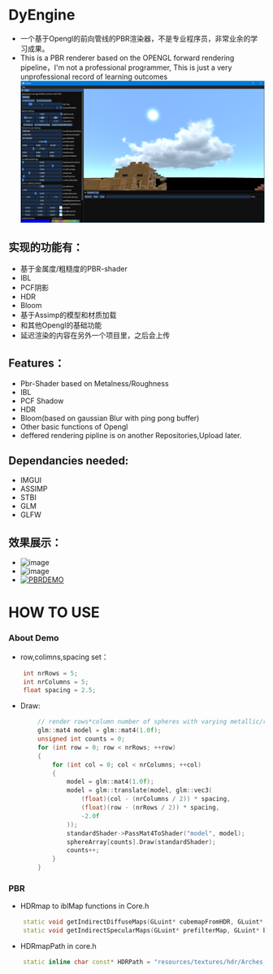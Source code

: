 # DyEngine
- 一个基于Opengl的前向管线的PBR渲染器，不是专业程序员，非常业余的学习成果。
- This is a PBR renderer based on the OPENGL forward rendering pipeline，I'm not a professional programmer,
This is just a very unprofessional record of learning outcomes
![输入图片说明](image.png)
## 实现的功能有：
- 基于金属度/粗糙度的PBR-shader
- IBL
- PCF阴影
- HDR
- Bloom
- 基于Assimp的模型和材质加载
- 和其他Opengl的基础功能
- 延迟渲染的内容在另外一个项目里，之后会上传
## Features：
- Pbr-Shader based on Metalness/Roughness
- IBL
- PCF Shadow
- HDR
- Bloom(based on gaussian Blur with ping pong buffer)
- Other basic functions of Opengl
- deffered rendering pipline is on another Repositories,Upload later.
## Dependancies needed:
- IMGUI
- ASSIMP
- STBI
- GLM
- GLFW
## 效果展示：
- ![image](https://user-images.githubusercontent.com/31367799/183667524-b8ad43be-130d-42ad-a844-bd02f8ce8e4e.png)
- ![image](https://user-images.githubusercontent.com/31367799/183667591-2bce0eeb-cbd9-4fa9-90a7-5df324ee875f.png)
- [![PBRDEMO](https://res.cloudinary.com/marcomontalbano/image/upload/v1660053361/video_to_markdown/images/youtube--AO9hx4ac0p0-c05b58ac6eb4c4700831b2b3070cd403.jpg)](https://youtu.be/AO9hx4ac0p0 "PBRDEMO")
# HOW TO USE
### About Demo
- row,colimns,spacing set：
~~~C++
	int nrRows = 5;
	int nrColumns = 5;
	float spacing = 2.5;
~~~
- Draw:
~~~c++
		// render rows*column number of spheres with varying metallic/roughness values scaled by rows and columns respectively
		glm::mat4 model = glm::mat4(1.0f);
		unsigned int counts = 0;
		for (int row = 0; row < nrRows; ++row)
		{
			for (int col = 0; col < nrColumns; ++col)
			{
				model = glm::mat4(1.0f);
				model = glm::translate(model, glm::vec3(
					(float)(col - (nrColumns / 2)) * spacing,
					(float)(row - (nrRows / 2)) * spacing,
					-2.0f
				));
				standardShader->PassMat4ToShader("model", model);
				sphereArray[counts].Draw(standardShader);
				counts++;
			}
		}
~~~
### PBR 
- HDRmap to iblMap functions in Core.h
~~~C++
	static void getIndirectDiffuseMaps(GLuint* cubemapFromHDR, GLuint* irradianceMap, Shader* equalRectTOCubeShader, Shader* irradianceMapShader);
	static void getIndirectSpecularMaps(GLuint* prefilterMap, GLuint* brdfLUTTexture, GLuint* cubemapFromHDR, Shader* preFilterShader, Shader* genBrdfLutShader);
~~~
- HDRmapPath in core.h
~~~C++
	static inline char const* HDRPath = "resources/textures/hdr/Arches_E_PineTree_3k.hdr";
~~~
